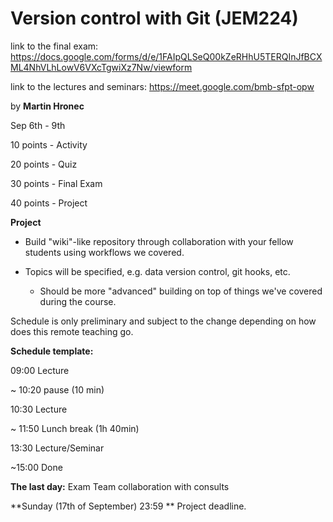 # Version control with Git (JEM224)


link to the final exam: https://docs.google.com/forms/d/e/1FAIpQLSeQ00kZeRHhU5TERQInJfBCXML4NhVLhLowV6VXcTgwiXz7Nw/viewform

link to the lectures and seminars: https://meet.google.com/bmb-sfpt-opw

by **Martin Hronec**

Sep 6th - 9th

10 points - Activity 

20 points - Quiz

30 points - Final Exam

40 points - Project

**Project**

* Build "wiki"-like repository through collaboration with your fellow students using workflows we covered.

* Topics will be specified, e.g. data version control, git hooks, etc.
    * Should be more "advanced" building on top of things we've covered during the course.

Schedule is only preliminary and subject to the change depending on how does this remote teaching go.

**Schedule template:**

09:00 Lecture 

~ 10:20 pause (10 min)

10:30 Lecture 

~ 11:50 Lunch break (1h 40min)

13:30 Lecture/Seminar

~15:00 Done


**The last day:** 
Exam
Team collaboration with consults

**Sunday (17th of September) 23:59 **
Project deadline.

